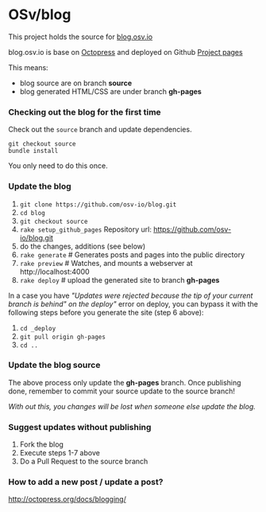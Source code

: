 OSv/blog
====

This project holds the source for [blog.osv.io](blog.osv.io)


blog.osv.io is base on [Octopress](octopress.org) and deployed on Github [Project pages](http://octopress.org/docs/deploying/github/)


This means: 
* blog source are on branch **source**
* blog generated HTML/CSS are under branch **gh-pages**

### Checking out the blog for the first time

Check out the `source` branch and update dependencies.

```
git checkout source
bundle install
```

You only need to do this once.


### Update the blog

1. `git clone https://github.com/osv-io/blog.git`
2. `cd blog`
3. `git checkout source`
4. `rake setup_github_pages`
     Repository url: https://github.com/osv-io/blog.git
5. do the changes, additions (see below)
6. `rake generate`   # Generates posts and pages into the public directory
7. `rake preview`    # Watches, and mounts a webserver at http://localhost:4000
8. `rake deploy`     # upload the generated site to branch **gh-pages**


In a case you have *"Updates were rejected because the tip of your
current branch is behind" on the deploy"* error on deploy, you can
bypass it with the following steps before you generate the site (step
6 above):

1. `cd _deploy`
2. `git pull origin gh-pages`
3. `cd ..`

### Update the blog source
The above process only update the **gh-pages** branch.
Once publishing done, remember to commit your source update to the
source branch!


*With out this, you changes will be lost when someone else update the blog.*

### Suggest updates without publishing

1. Fork the blog 
2. Execute steps 1-7 above
3. Do a Pull Request to the source branch

### How to add a new post / update a post?
http://octopress.org/docs/blogging/



